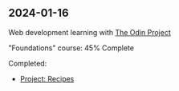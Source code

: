 ## 2024-01-16

Web development learning with [The Odin Project](https://www.theodinproject.com/)

"Foundations" course: 45% Complete

Completed:
- [Project: Recipes](https://www.theodinproject.com/lessons/foundations-recipes)